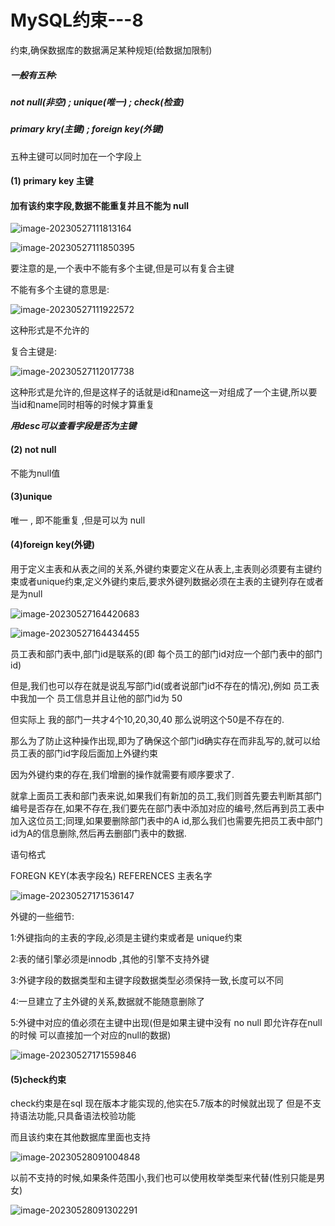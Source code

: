 # MySQL约束---8

约束,确保数据库的数据满足某种规矩(给数据加限制)

##### **一般有五种:**

##### **not null(非空)	;	unique(唯一)	;	check(检查)**

##### **primary kry(主键)	;	foreign key(外键)**

五种主键可以同时加在一个字段上

#### (1) primary key    主键   

#### 加有该约束字段,数据不能重复并且不能为 null 

![image-20230527111813164](C:\Users\John\AppData\Roaming\Typora\typora-user-images\image-20230527111813164.png)

![image-20230527111850395](C:\Users\John\AppData\Roaming\Typora\typora-user-images\image-20230527111850395.png)



要注意的是,一个表中不能有多个主键,但是可以有复合主键

不能有多个主键的意思是:

![image-20230527111922572](C:\Users\John\AppData\Roaming\Typora\typora-user-images\image-20230527111922572.png)

这种形式是不允许的

复合主键是:

![image-20230527112017738](C:\Users\John\AppData\Roaming\Typora\typora-user-images\image-20230527112017738.png)

这种形式是允许的,但是这样子的话就是id和name这一对组成了一个主键,所以要当id和name同时相等的时候才算重复

***用desc可以查看字段是否为主键***

#### (2) not null

不能为null值  

#### (3)unique

唯一 , 即不能重复 ,但是可以为 null

#### (4)foreign key(外键)

用于定义主表和从表之间的关系,外键约束要定义在从表上,主表则必须要有主键约束或者unique约束,定义外键约束后,要求外键列数据必须在主表的主键列存在或者是为null

![image-20230527164420683](C:\Users\John\AppData\Roaming\Typora\typora-user-images\image-20230527164420683.png)

![image-20230527164434455](C:\Users\John\AppData\Roaming\Typora\typora-user-images\image-20230527164434455.png)

员工表和部门表中,部门id是联系的(即 每个员工的部门id对应一个部门表中的部门id)

但是,我们也可以存在就是说乱写部门id(或者说部门id不存在的情况),例如 员工表中我加一个  员工信息并且让他的部门id为 50

但实际上 我的部门一共才4个10,20,30,40  那么说明这个50是不存在的.

那么为了防止这种操作出现,即为了确保这个部门id确实存在而非乱写的,就可以给员工表的部门id字段后面加上外键约束

因为外键约束的存在,我们增删的操作就需要有顺序要求了.

就拿上面员工表和部门表来说,如果我们有新加的员工,我们则首先要去判断其部门编号是否存在,如果不存在,我们要先在部门表中添加对应的编号,然后再到员工表中加入这位员工;同理,如果要删除部门表中的A id,那么我们也需要先把员工表中部门id为A的信息删除,然后再去删部门表中的数据.

语句格式

FOREGN KEY(本表字段名) REFERENCES 主表名字

![image-20230527171536147](C:\Users\John\AppData\Roaming\Typora\typora-user-images\image-20230527171536147.png)

外键的一些细节:

1:外键指向的主表的字段,必须是主键约束或者是 unique约束

2:表的储引擎必须是innodb ,其他的引擎不支持外键

3:外键字段的数据类型和主键字段数据类型必须保持一致,长度可以不同

4:一旦建立了主外键的关系,数据就不能随意删除了

5:外键中对应的值必须在主键中出现(但是如果主键中没有 no null  即允许存在null的时候  可以直接加一个对应的null的数据)

![image-20230527171559846](C:\Users\John\AppData\Roaming\Typora\typora-user-images\image-20230527171559846.png)



#### (5)check约束

check约束是在sql 现在版本才能实现的,他实在5.7版本的时候就出现了 但是不支持语法功能,只具备语法校验功能

而且该约束在其他数据库里面也支持

![image-20230528091004848](C:\Users\John\AppData\Roaming\Typora\typora-user-images\image-20230528091004848.png)

以前不支持的时候,如果条件范围小,我们也可以使用枚举类型来代替(性别只能是男女)

![image-20230528091302291](C:\Users\John\AppData\Roaming\Typora\typora-user-images\image-20230528091302291.png)
